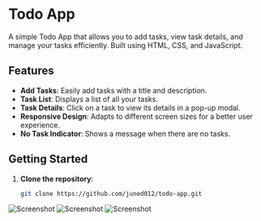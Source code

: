 # Todo App

A simple Todo App that allows you to add tasks, view task details, and manage your tasks efficiently. Built using HTML, CSS, and JavaScript.

## Features

- **Add Tasks**: Easily add tasks with a title and description.
- **Task List**: Displays a list of all your tasks.
- **Task Details**: Click on a task to view its details in a pop-up modal.
- **Responsive Design**: Adapts to different screen sizes for a better user experience.
- **No Task Indicator**: Shows a message when there are no tasks.

## Getting Started

1. **Clone the repository**:
   ```bash
   git clone https://github.com/juned012/todo-app.git

![Screenshot](https://github.com/user-attachments/assets/6999306a-653d-4880-b919-aaac37c35461)
![Screenshot](https://github.com/user-attachments/assets/caa69348-d83e-4106-9126-2334d80f34cf)
![Screenshot](https://github.com/user-attachments/assets/253caeea-c09d-43e7-a8fa-48dae97dd0b0)
